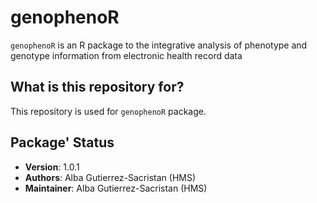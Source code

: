 # genophenoR

`genophenoR` is an R package to the integrative analysis of phenotype and genotype information from electronic health record data



## What is this repository for?

This repository is used for `genophenoR` package. 

## Package' Status

 * __Version__: 1.0.1
 * __Authors__: Alba Gutierrez-Sacristan (HMS)
 * __Maintainer__: Alba Gutierrez-Sacristan (HMS)

